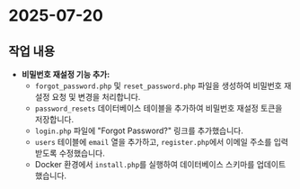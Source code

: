 # 2025-07-20

## 작업 내용

- **비밀번호 재설정 기능 추가:**
  - `forgot_password.php` 및 `reset_password.php` 파일을 생성하여 비밀번호 재설정 요청 및 변경을 처리합니다.
  - `password_resets` 데이터베이스 테이블을 추가하여 비밀번호 재설정 토큰을 저장합니다.
  - `login.php` 파일에 "Forgot Password?" 링크를 추가했습니다.
  - `users` 테이블에 `email` 열을 추가하고, `register.php`에서 이메일 주소를 입력받도록 수정했습니다.
  - Docker 환경에서 `install.php`를 실행하여 데이터베이스 스키마를 업데이트했습니다.